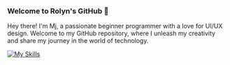 ### Welcome to Rolyn's GitHub 👋
Hey there! I'm Mj, a passionate beginner programmer with a love for UI/UX design. Welcome to my GitHub repository, where I unleash my creativity and share my journey in the world of technology.


[![My Skills](https://skillicons.dev/icons?i=java,r,html,php,xd,vscode)](https://skillicons.dev)
<!--
**mjmmorales/mjmmorales** is a ✨ _special_ ✨ repository because its `README.md` (this file) appears on your GitHub profile.

Here are some ideas to get you started:

- 🔭 I’m currently working on ...
- 🌱 I’m currently learning ...
- 👯 I’m looking to collaborate on ...
- 🤔 I’m looking for help with ...
- 💬 Ask me about ...
- 📫 How to reach me: ...
- 😄 Pronouns: ...
- ⚡ Fun fact: ...
-->
